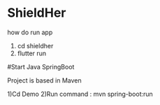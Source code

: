 # ShieldHer

how do run app
1. cd shieldher
2. flutter run


#Start Java SpringBoot

Project is based in Maven 

1)Cd Demo
2)Run command : mvn spring-boot:run
